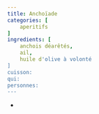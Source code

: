 ```yaml
---
title: Anchoïade
categories: [
    aperitifs
]
ingredients: [
    anchois déarêtés,
    ail,
    huile d'olive à volonté
]
cuisson: 
qui: 
personnes: 
---
```


* 